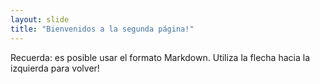 ```yaml
---
layout: slide
title: "Bienvenidos a la segunda página!"
---
```

Recuerda: es posible usar el formato Markdown.
Utiliza la flecha hacia la izquierda para volver!
